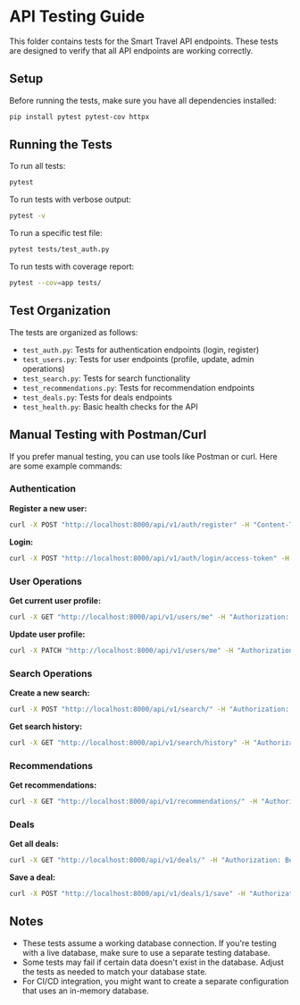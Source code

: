 # API Testing Guide

This folder contains tests for the Smart Travel API endpoints. These tests are designed to verify that all API endpoints are working correctly.

## Setup

Before running the tests, make sure you have all dependencies installed:

```bash
pip install pytest pytest-cov httpx
```

## Running the Tests

To run all tests:

```bash
pytest
```

To run tests with verbose output:

```bash
pytest -v
```

To run a specific test file:

```bash
pytest tests/test_auth.py
```

To run tests with coverage report:

```bash
pytest --cov=app tests/
```

## Test Organization

The tests are organized as follows:

- `test_auth.py`: Tests for authentication endpoints (login, register)
- `test_users.py`: Tests for user endpoints (profile, update, admin operations)
- `test_search.py`: Tests for search functionality
- `test_recommendations.py`: Tests for recommendation endpoints
- `test_deals.py`: Tests for deals endpoints
- `test_health.py`: Basic health checks for the API

## Manual Testing with Postman/Curl

If you prefer manual testing, you can use tools like Postman or curl. Here are some example commands:

### Authentication

**Register a new user:**

```bash
curl -X POST "http://localhost:8000/api/v1/auth/register" -H "Content-Type: application/json" -d '{"email": "test@example.com", "password": "testpassword123", "full_name": "Test User"}'
```

**Login:**

```bash
curl -X POST "http://localhost:8000/api/v1/auth/login/access-token" -H "Content-Type: application/x-www-form-urlencoded" -d "username=test@example.com&password=testpassword123"
```

### User Operations

**Get current user profile:**

```bash
curl -X GET "http://localhost:8000/api/v1/users/me" -H "Authorization: Bearer YOUR_ACCESS_TOKEN"
```

**Update user profile:**

```bash
curl -X PATCH "http://localhost:8000/api/v1/users/me" -H "Authorization: Bearer YOUR_ACCESS_TOKEN" -H "Content-Type: application/json" -d '{"full_name": "Updated Name"}'
```

### Search Operations

**Create a new search:**

```bash
curl -X POST "http://localhost:8000/api/v1/search/" -H "Authorization: Bearer YOUR_ACCESS_TOKEN" -H "Content-Type: application/json" -d '{"origin": "NYC", "destination": "LON", "departure_date": "2025-06-01", "return_date": "2025-06-10", "adults": 1, "children": 0, "cabin_class": "economy"}'
```

**Get search history:**

```bash
curl -X GET "http://localhost:8000/api/v1/search/history" -H "Authorization: Bearer YOUR_ACCESS_TOKEN"
```

### Recommendations

**Get recommendations:**

```bash
curl -X GET "http://localhost:8000/api/v1/recommendations/" -H "Authorization: Bearer YOUR_ACCESS_TOKEN"
```

### Deals

**Get all deals:**

```bash
curl -X GET "http://localhost:8000/api/v1/deals/" -H "Authorization: Bearer YOUR_ACCESS_TOKEN"
```

**Save a deal:**

```bash
curl -X POST "http://localhost:8000/api/v1/deals/1/save" -H "Authorization: Bearer YOUR_ACCESS_TOKEN"
```

## Notes

- These tests assume a working database connection. If you're testing with a live database, make sure to use a separate testing database.
- Some tests may fail if certain data doesn't exist in the database. Adjust the tests as needed to match your database state.
- For CI/CD integration, you might want to create a separate configuration that uses an in-memory database.
